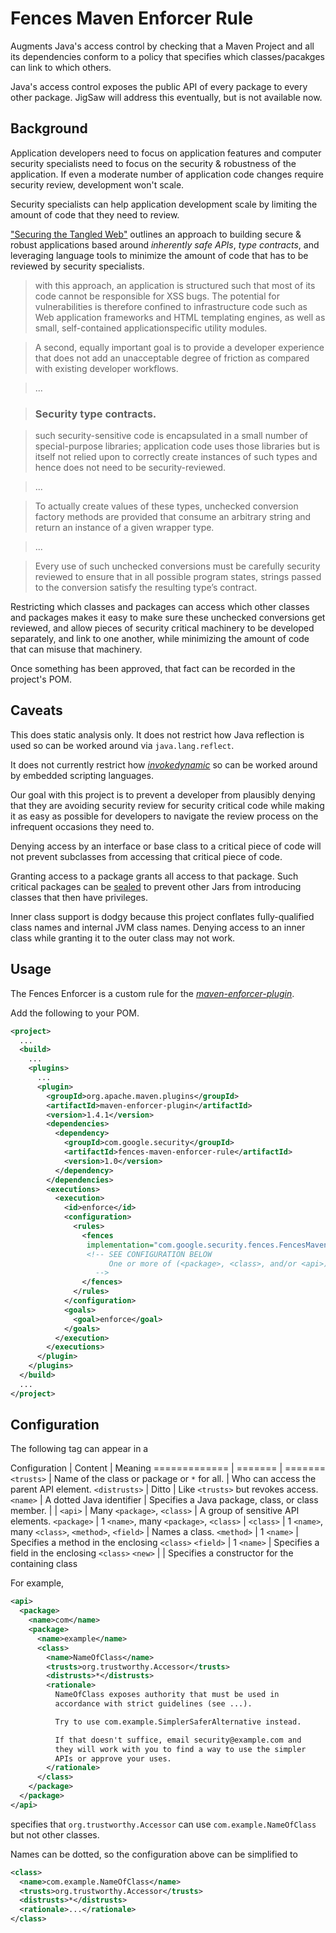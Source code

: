 # Fences Maven Enforcer Rule

Augments Java's access control by checking that a Maven Project and all its
dependencies conform to a policy that specifies which classes/pacakges can
link to which others.

Java's access control exposes the public API of every package to every
other package.  JigSaw will address this eventually, but is not
available now.

## Background

Application developers need to focus on application features and
computer security specialists need to focus on the security & robustness
of the application.  If even a moderate number of application code changes
require security review, development won't scale.

Security specialists can help application development scale by limiting the
amount of code that they need to review.

["Securing the Tangled Web"](http://static.googleusercontent.com/media/research.google.com/en//pubs/archive/42934.pdf)
outlines an approach to building secure & robust applications based
around *inherently safe APIs*, *type contracts*, and leveraging
language tools to minimize the amount of code that has to be reviewed
by security specialists.

> with this approach, an application is structured such that most of
> its code cannot be responsible for XSS bugs. The potential for
> vulnerabilities is therefore confined to infrastructure code such as
> Web application frameworks and HTML templating engines, as well as
> small, self-contained applicationspecific utility modules.

> A second, equally important goal is to provide a developer
> experience that does not add an unacceptable degree of friction as
> compared with existing developer workflows.

> ...

> ### Security type contracts.

> such security-sensitive code is encapsulated in a small number of
> special-purpose libraries; application code uses those libraries but
> is itself not relied upon to correctly create instances of such
> types and hence does not need to be security-reviewed.

> ...

> To actually create values of these types, unchecked conversion
> factory methods are provided that consume an arbitrary string and
> return an instance of a given wrapper type.

> ...

> Every use of such unchecked conversions must be carefully security
> reviewed to ensure that in all possible program states, strings passed
> to the conversion satisfy the resulting type’s contract.

Restricting which classes and packages can access which other classes
and packages makes it easy to make sure these unchecked conversions get
reviewed, and allow pieces of security critical machinery to be developed
separately, and link to one another, while minimizing the amount of code
that can misuse that machinery.

Once something has been approved, that fact can be recorded in the
project's POM.


## Caveats

This does static analysis only.  It does not restrict how Java
reflection is used so can be worked around via `java.lang.reflect`.

It does not currently restrict how
[*invokedynamic*](http://docs.oracle.com/javase/7/docs/technotes/guides/vm/multiple-language-support.html#invokedynamic)
so can be worked around by embedded scripting languages.

Our goal with this project is to prevent a developer from plausibly
denying that they are avoiding security review for security critical
code while making it as easy as possible for developers to navigate
the review process on the infrequent occasions they need to.

Denying access by an interface or base class to a critical piece of code
will not prevent subclasses from accessing that critical piece of code.

Granting access to a package grants all access to that package.  Such
critical packages can be
[sealed](https://docs.oracle.com/javase/tutorial/deployment/jar/sealman.html)
to prevent other Jars from introducing classes that then have
privileges.

Inner class support is dodgy because this project conflates
fully-qualified class names and internal JVM class names.
Denying access to an inner class while granting it to the
outer class may not work.


## Usage

The Fences Enforcer is a custom rule for the [*maven-enforcer-plugin*](http://maven.apache.org/enforcer/maven-enforcer-plugin/).

Add the following to your POM.

```XML
<project>
  ...
  <build>
    ...
    <plugins>
      ...
      <plugin>
        <groupId>org.apache.maven.plugins</groupId>
        <artifactId>maven-enforcer-plugin</artifactId>
        <version>1.4.1</version>
        <dependencies>
          <dependency>
            <groupId>com.google.security</groupId>
            <artifactId>fences-maven-enforcer-rule</artifactId>
            <version>1.0</version>
          </dependency>
        </dependencies>
        <executions>
          <execution>
            <id>enforce</id>
            <configuration>
              <rules>
                <fences
                 implementation="com.google.security.fences.FencesMavenEnforcerRule">
                 <!-- SEE CONFIGURATION BELOW
                      One or more of (<package>, <class>, and/or <api>).
                   -->
                </fences>
              </rules>
            </configuration>
            <goals>
              <goal>enforce</goal>
            </goals>
          </execution>
        </executions>
      </plugin>
    </plugins>
  </build>
  ...
</project>
```


## Configuration

The following tag can appear in a 

Configuration | Content | Meaning
============= | ======= | =======
`<trusts>` | Name of the class or package or `*` for all. | Who can access the parent API element.
`<distrusts>` | Ditto | Like `<trusts>` but revokes access.
`<name>` | A dotted Java identifier | Specifies a Java package, class, or class member.
 | | 
`<api>` | Many `<package>`, `<class>` | A group of sensitive API elements.
`<package>` | 1 `<name>`, many `<package>`, `<class>` |
`<class>` | 1 `<name>`, many `<class>`, `<method>`, `<field>` | Names a class.
`<method>` | 1 `<name>` | Specifies a method in the enclosing `<class>`
`<field>` | 1 `<name>` | Specifies a field in the enclosing `<class>`
`<new>` | | Specifies a constructor for the containing class

For example,

```XML
<api>
  <package>
    <name>com</name>
    <package>
      <name>example</name>
      <class>
        <name>NameOfClass</name>
        <trusts>org.trustworthy.Accessor</trusts>
        <distrusts>*</distrusts>
        <rationale>
          NameOfClass exposes authority that must be used in
          accordance with strict guidelines (see ...).

          Try to use com.example.SimplerSaferAlternative instead.

          If that doesn't suffice, email security@example.com and
          they will work with you to find a way to use the simpler
          APIs or approve your uses.
        </rationale>
      </class>
    </package>
  </package>
</api>
```

specifies that `org.trustworthy.Accessor` can use
`com.example.NameOfClass` but not other classes.

Names can be dotted, so the configuration above can be simplified to

```XML
<class>
  <name>com.example.NameOfClass</name>
  <trusts>org.trustworthy.Accessor</trusts>
  <distrusts>*</distrusts>
  <rationale>...</rationale>
</class>
```

